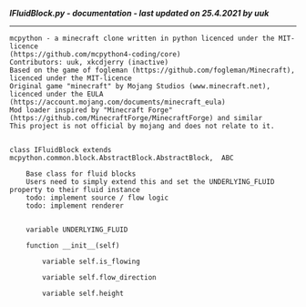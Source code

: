 ***IFluidBlock.py - documentation - last updated on 25.4.2021 by uuk***
___

    mcpython - a minecraft clone written in python licenced under the MIT-licence 
    (https://github.com/mcpython4-coding/core)
    Contributors: uuk, xkcdjerry (inactive)
    Based on the game of fogleman (https://github.com/fogleman/Minecraft), licenced under the MIT-licence
    Original game "minecraft" by Mojang Studios (www.minecraft.net), licenced under the EULA
    (https://account.mojang.com/documents/minecraft_eula)
    Mod loader inspired by "Minecraft Forge" (https://github.com/MinecraftForge/MinecraftForge) and similar
    This project is not official by mojang and does not relate to it.


    class IFluidBlock extends mcpython.common.block.AbstractBlock.AbstractBlock,  ABC
        
        Base class for fluid blocks
        Users need to simply extend this and set the UNDERLYING_FLUID property to their fluid instance
        todo: implement source / flow logic
        todo: implement renderer


        variable UNDERLYING_FLUID

        function __init__(self)

            variable self.is_flowing

            variable self.flow_direction

            variable self.height